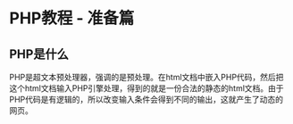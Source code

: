# PHP教程 - 准备篇

## PHP是什么

PHP是超文本预处理器，强调的是预处理。在html文档中嵌入PHP代码，然后把这个html文档输入PHP引擎处理，得到的就是一份合法的静态的html文档。由于PHP代码是有逻辑的，所以改变输入条件会得到不同的输出，这就产生了动态的网页。
